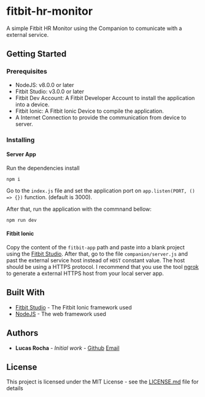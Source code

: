 # fitbit-hr-monitor

A simple Fitbit HR Monitor using the Companion to comunicate with a external service.


## Getting Started
### Prerequisites

* NodeJS: v8.0.0 or later
* Fitbit Studio: v3.0.0 or later
* Fitbit Dev Account: A Fitbit Developer Account to install the application into a device.
* Fitbit Ionic: A Fitbit Ionic Device to compile the application.
* A Internet Connection to provide the communication from device to server.

### Installing
#### Server App

Run the dependencies install
```
npm i
```
Go to the `index.js` file and set the application port on `app.listen(PORT, () => {})` function. (default is 3000). 

After that, run the application with the commnand bellow:

```
npm run dev
```
#### Fitbit Ionic

Copy the content of the `fitbit-app` path and paste into a blank project using the [Fitbit Studio](https://studio.fitbit.com). After that, go to the file `companion/server.js` and past the external service host instead of `HOST` constant value. The host should be using a HTTPS protocol. I recommend that you use the tool [ngrok](https://ngrok.com/) to generate a external HTTPS host from your local server app.


## Built With

* [Fitbit Studio](https://studio.fitbit.com) - The Fitbit Ionic framework used
* [NodeJS](https://nodejs.org/en/) - The web framework used

## Authors

* **Lucas Rocha** - *Initial work* - [Github](https://github.com/lucasrochagit) [Email](mailto:lucas_rocha2@hotmail.com)

## License

This project is licensed under the MIT License - see the [LICENSE.md](https://github.com/lucasrochagit/fitbit-hr-monitor/blob/master/README.md) file for details
